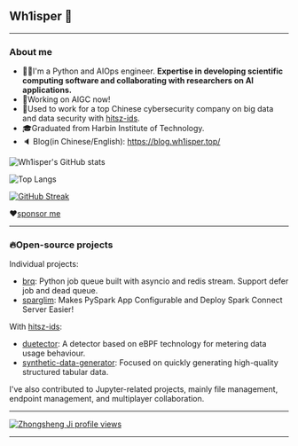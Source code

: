 ## Wh1isper 👋

---
### About me

- 👨‍🔧I'm a Python and AIOps engineer. **Expertise in developing scientific computing software and collaborating with researchers on AI applications.**
- 🚀Working on AIGC now!
- 💼Used to work for a top Chinese cybersecurity company on big data and data security with [hitsz-ids](https://github.com/hitsz-ids/).
- 🎓Graduated from Harbin Institute of Technology.
- 🔈 Blog(in Chinese/English): https://blog.wh1isper.top/

![Wh1isper's GitHub stats](https://github-readme-stats.vercel.app/api?username=wh1isper&count_private=true)

![Top Langs](https://github-readme-stats.vercel.app/api/top-langs/?username=wh1isper&hide=javascript,css,html&layout=compact)

[![GitHub Streak](https://ghstreak.wh1isper.top?user=Wh1isper)](https://git.io/streak-stats)

❤[sponsor me](https://wh1isper.github.io/about/#%E6%8D%90%E8%B5%A0)

---

### 🔥Open-source projects

Individual projects:
- [brq](https://github.com/Wh1isper/brq): Python job queue built with asyncio and redis stream. Support defer job and dead queue.
- [sparglim](https://github.com/Wh1isper/sparglim): Makes PySpark App Configurable and Deploy Spark Connect Server Easier!

With [hitsz-ids](https://github.com/hitsz-ids):
- [duetector](https://github.com/hitsz-ids/duetector): A detector based on eBPF technology for metering data usage behaviour.
- [synthetic-data-generator](https://github.com/hitsz-ids/synthetic-data-generator): Focused on quickly generating high-quality structured tabular data.

I've also contributed to Jupyter-related projects, mainly file management, endpoint management, and multiplayer collaboration.

---

[![Zhongsheng Ji profile views](https://u8views.com/api/v1/github/profiles/43375501/views/day-week-month-total-count.svg)](https://u8views.com/github/Wh1isper)

---
